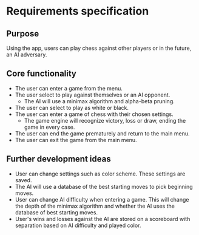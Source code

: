 # Requirements specification
## Purpose
Using the app, users can play chess against other players or in the future, an AI adversary.

## Core functionality
- The user can enter a game from the menu.
- The user select to play against themselves or an AI opponent.
  - The AI will use a minimax algorithm and alpha-beta pruning.
- The user can select to play as white or black.
- The user can enter a game of chess with their chosen settings.
  - The game engine will recognize victory, loss or draw, ending the game in every case.
- The user can end the game prematurely and return to the main menu.
- The user can exit the game from the main menu.

## Further development ideas
- User can change settings such as color scheme. These settings are saved.
- The AI will use a database of the best starting moves to pick beginning moves.
- User can change AI difficulty when entering a game. This will change the depth of the minimax algorithm and whether the AI uses the database of best starting moves.
- User's wins and losses against the AI are stored on a scoreboard with separation based on AI difficulty and played color.
